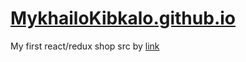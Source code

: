 # [MykhailoKibkalo.github.io](MykhailoKibkalo.github.io)
My first react/redux shop
src by [link](https://github.com/MykhailoKibkalo/OWU_React/tree/MikeShop/owu-react)
